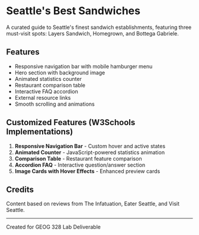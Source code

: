 # Seattle's Best Sandwiches

A curated guide to Seattle's finest sandwich establishments, featuring three must-visit spots: Layers Sandwich, Homegrown, and Bottega Gabriele.

## Features

- Responsive navigation bar with mobile hamburger menu
- Hero section with background image
- Animated statistics counter
- Restaurant comparison table
- Interactive FAQ accordion
- External resource links
- Smooth scrolling and animations

## Customized Features (W3Schools Implementations)

1. **Responsive Navigation Bar** - Custom hover and active states
2. **Animated Counter** - JavaScript-powered statistics animation
3. **Comparison Table** - Restaurant feature comparison
4. **Accordion FAQ** - Interactive question/answer section
5. **Image Cards with Hover Effects** - Enhanced preview cards


## Credits

Content based on reviews from The Infatuation, Eater Seattle, and Visit Seattle.

---
Created for GEOG 328 Lab Deliverable